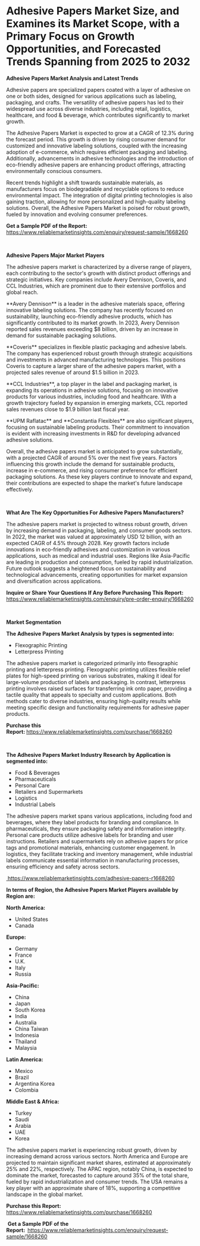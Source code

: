 <p><h1>Adhesive Papers Market Size, and Examines its Market Scope, with a Primary Focus on Growth Opportunities, and Forecasted Trends Spanning from 2025 to 2032</h1></p><p><strong>Adhesive Papers Market Analysis and Latest Trends</strong></p>
<p><p>Adhesive papers are specialized papers coated with a layer of adhesive on one or both sides, designed for various applications such as labeling, packaging, and crafts. The versatility of adhesive papers has led to their widespread use across diverse industries, including retail, logistics, healthcare, and food & beverage, which contributes significantly to market growth.</p><p>The Adhesive Papers Market is expected to grow at a CAGR of 12.3% during the forecast period. This growth is driven by rising consumer demand for customized and innovative labeling solutions, coupled with the increasing adoption of e-commerce, which requires efficient packaging and labeling. Additionally, advancements in adhesive technologies and the introduction of eco-friendly adhesive papers are enhancing product offerings, attracting environmentally conscious consumers.</p><p>Recent trends highlight a shift towards sustainable materials, as manufacturers focus on biodegradable and recyclable options to reduce environmental impact. The integration of digital printing technologies is also gaining traction, allowing for more personalized and high-quality labeling solutions. Overall, the Adhesive Papers Market is poised for robust growth, fueled by innovation and evolving consumer preferences.</p></p>
<p><strong>Get a Sample PDF of the Report:&nbsp;</strong> <a href="https://www.reliablemarketinsights.com/enquiry/request-sample/1668260?utm_campaign=2117&utm_medium=2&utm_source=Github&utm_content=ia&utm_term=17042025&utm_id=adhesive-papers">https://www.reliablemarketinsights.com/enquiry/request-sample/1668260</a></p>
<p>&nbsp;</p>
<p><strong>Adhesive Papers Major Market Players</strong></p>
<p><p>The adhesive papers market is characterized by a diverse range of players, each contributing to the sector's growth with distinct product offerings and strategic initiatives. Key companies include Avery Dennison, Coveris, and CCL Industries, which are prominent due to their extensive portfolios and global reach.</p><p>**Avery Dennison** is a leader in the adhesive materials space, offering innovative labeling solutions. The company has recently focused on sustainability, launching eco-friendly adhesive products, which has significantly contributed to its market growth. In 2023, Avery Dennison reported sales revenues exceeding $8 billion, driven by an increase in demand for sustainable packaging solutions.</p><p>**Coveris** specializes in flexible plastic packaging and adhesive labels. The company has experienced robust growth through strategic acquisitions and investments in advanced manufacturing technologies. This positions Coveris to capture a larger share of the adhesive papers market, with a projected sales revenue of around $1.5 billion in 2023.</p><p>**CCL Industries**, a top player in the label and packaging market, is expanding its operations in adhesive solutions, focusing on innovative products for various industries, including food and healthcare. With a growth trajectory fueled by expansion in emerging markets, CCL reported sales revenues close to $1.9 billion last fiscal year.</p><p>**UPM Raflatac** and **Constantia Flexibles** are also significant players, focusing on sustainable labeling products. Their commitment to innovation is evident with increasing investments in R&D for developing advanced adhesive solutions.</p><p>Overall, the adhesive papers market is anticipated to grow substantially, with a projected CAGR of around 5% over the next five years. Factors influencing this growth include the demand for sustainable products, increase in e-commerce, and rising consumer preference for efficient packaging solutions. As these key players continue to innovate and expand, their contributions are expected to shape the market's future landscape effectively.</p></p>
<p>&nbsp;</p>
<p><strong>What Are The Key Opportunities For Adhesive Papers Manufacturers?</strong></p>
<p><p>The adhesive papers market is projected to witness robust growth, driven by increasing demand in packaging, labeling, and consumer goods sectors. In 2022, the market was valued at approximately USD 12 billion, with an expected CAGR of 4.5% through 2028. Key growth factors include innovations in eco-friendly adhesives and customization in various applications, such as medical and industrial uses. Regions like Asia-Pacific are leading in production and consumption, fueled by rapid industrialization. Future outlook suggests a heightened focus on sustainability and technological advancements, creating opportunities for market expansion and diversification across applications.</p></p>
<p><strong>Inquire or Share Your Questions If Any Before Purchasing This Report:</strong> <a href="https://www.reliablemarketinsights.com/enquiry/pre-order-enquiry/1668260?utm_campaign=2117&utm_medium=2&utm_source=Github&utm_content=ia&utm_term=17042025&utm_id=adhesive-papers">https://www.reliablemarketinsights.com/enquiry/pre-order-enquiry/1668260</a></p>
<p>&nbsp;</p>
<p><strong>Market Segmentation</strong></p>
<p><strong>The Adhesive Papers Market Analysis by types is segmented into:</strong></p>
<p><ul><li>Flexographic Printing</li><li>Letterpress Printing</li></ul></p>
<p><p>The adhesive papers market is categorized primarily into flexographic printing and letterpress printing. Flexographic printing utilizes flexible relief plates for high-speed printing on various substrates, making it ideal for large-volume production of labels and packaging. In contrast, letterpress printing involves raised surfaces for transferring ink onto paper, providing a tactile quality that appeals to specialty and custom applications. Both methods cater to diverse industries, ensuring high-quality results while meeting specific design and functionality requirements for adhesive paper products.</p></p>
<p><strong>Purchase this Report:&nbsp;</strong><a href="https://www.reliablemarketinsights.com/purchase/1668260?utm_campaign=2117&utm_medium=2&utm_source=Github&utm_content=ia&utm_term=17042025&utm_id=adhesive-papers">https://www.reliablemarketinsights.com/purchase/1668260</a></p>
<p>&nbsp;</p>
<p><strong>The Adhesive Papers Market Industry Research by Application is segmented into:</strong></p>
<p><ul><li>Food & Beverages</li><li>Pharmaceuticals</li><li>Personal Care</li><li>Retailers and Supermarkets</li><li>Logistics</li><li>Industrial Labels</li></ul></p>
<p><p>The adhesive papers market spans various applications, including food and beverages, where they label products for branding and compliance. In pharmaceuticals, they ensure packaging safety and information integrity. Personal care products utilize adhesive labels for branding and user instructions. Retailers and supermarkets rely on adhesive papers for price tags and promotional materials, enhancing customer engagement. In logistics, they facilitate tracking and inventory management, while industrial labels communicate essential information in manufacturing processes, ensuring efficiency and safety across sectors.</p></p>
<p><a href="https://www.reliablemarketinsights.com/adhesive-papers-r1668260?utm_campaign=2117&utm_medium=2&utm_source=Github&utm_content=ia&utm_term=17042025&utm_id=adhesive-papers">&nbsp;https://www.reliablemarketinsights.com/adhesive-papers-r1668260</a></p>
<p><strong>In terms of Region, the Adhesive Papers Market Players available by Region are:</strong></p>
<p>
    <p> <strong> North America: </strong>
        <ul>
            <li>United States</li>
            <li>Canada</li>
        </ul>
        </p> 
    <p> <strong> Europe: </strong>
        <ul>
            <li>Germany</li>
            <li>France</li>
            <li>U.K.</li>
            <li>Italy</li>
            <li>Russia</li>
        </ul>
        </p> 
    <p> <strong> Asia-Pacific: </strong>
        <ul>
            <li>China</li>
            <li>Japan</li>
            <li>South Korea</li>
            <li>India</li>
            <li>Australia</li>
            <li>China Taiwan</li>
            <li>Indonesia</li>
            <li>Thailand</li>
            <li>Malaysia</li>
        </ul>
        </p> 
    <p> <strong> Latin America: </strong>
        <ul>
            <li>Mexico</li>
            <li>Brazil</li>
            <li>Argentina Korea</li>
            <li>Colombia</li>
        </ul>
        </p> 
    <p> <strong> Middle East & Africa: </strong>
        <ul>
            <li>Turkey</li>
            <li>Saudi</li>
            <li>Arabia</li>
            <li>UAE</li>
            <li>Korea</li>
        </ul>
    </p>
    </p>
<p><p>The adhesive papers market is experiencing robust growth, driven by increasing demand across various sectors. North America and Europe are projected to maintain significant market shares, estimated at approximately 25% and 22%, respectively. The APAC region, notably China, is expected to dominate the market, forecasted to capture around 35% of the total share, fueled by rapid industrialization and consumer trends. The USA remains a key player with an approximate share of 18%, supporting a competitive landscape in the global market.</p></p>
<p><strong>Purchase this Report: </strong><a href="https://www.reliablemarketinsights.com/purchase/1668260?utm_campaign=2117&utm_medium=2&utm_source=Github&utm_content=ia&utm_term=17042025&utm_id=adhesive-papers">https://www.reliablemarketinsights.com/purchase/1668260</a></p>
<p>&nbsp;<strong>Get a Sample PDF of the Report:&nbsp;&nbsp;</strong><a href="https://www.reliablemarketinsights.com/enquiry/request-sample/1668260?utm_campaign=2117&utm_medium=2&utm_source=Github&utm_content=ia&utm_term=17042025&utm_id=adhesive-papers">https://www.reliablemarketinsights.com/enquiry/request-sample/1668260</a></p>
<p><strong></strong></p>
<p><p></p><p></p><p></p></p>